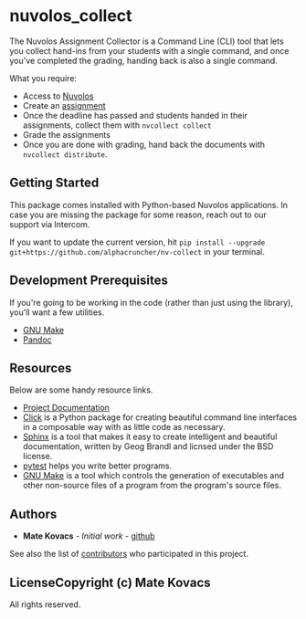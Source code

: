# nuvolos_collect

The Nuvolos Assignment Collector is a Command Line (CLI) tool that lets you collect hand-ins from your students with a single command, and once you've completed the grading, handing back is also a single command.

What you require:

- Access to [Nuvolos](https://nuvolos.cloud)
- Create an [assignment](https://docs.nuvolos.cloud/education/student-topics/assignments-1)
- Once the deadline has passed and students handed in their assignments, collect them with `nvcollect collect`
- Grade the assignments
- Once you are done with grading, hand back the documents with `nvcollect distribute`.

## Getting Started

This package comes installed with Python-based Nuvolos applications. In case you are missing the package for some reason, reach out to our support via Intercom. 

If you want to update the current version, hit `pip install --upgrade git+https://github.com/alphacruncher/nv-collect` in your terminal.

## Development Prerequisites

If you're going to be working in the code (rather than just using the library), you'll want a few utilities.

* [GNU Make](https://www.gnu.org/software/make/)
* [Pandoc](https://pandoc.org/)

## Resources

Below are some handy resource links.

* [Project Documentation](http://nuvolos_collect.readthedocs.io/)
* [Click](http://click.pocoo.org/5/) is a Python package for creating beautiful command line interfaces in a composable way with as little code as necessary.
* [Sphinx](http://www.sphinx-doc.org/en/master/) is a tool that makes it easy to create intelligent and beautiful documentation, written by Geog Brandl and licnsed under the BSD license.
* [pytest](https://docs.pytest.org/en/latest/) helps you write better programs.
* [GNU Make](https://www.gnu.org/software/make/) is a tool which controls the generation of executables and other non-source files of a program from the program's source files.


## Authors

* **Mate Kovacs** - *Initial work* - [github](https://github.com/matek-alphacruncher)

See also the list of [contributors](https://github.com/matek-alphacruncher/nuvolos_collect/contributors) who participated in this project.

## LicenseCopyright (c) Mate Kovacs

All rights reserved.
